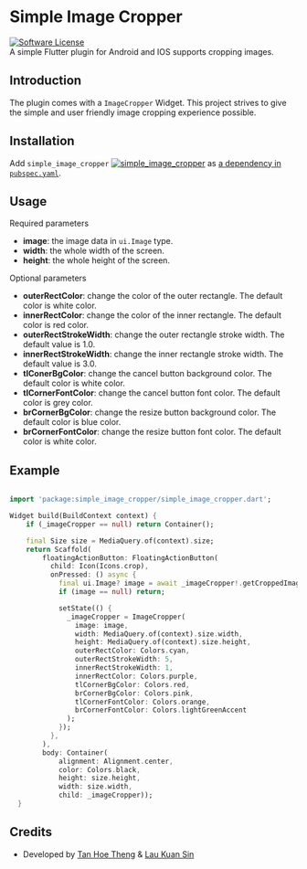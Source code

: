 # Simple Image Cropper
[![Software License](https://img.shields.io/github/license/Jeffreytht/simple_image_cropper)](LICENSE)<br>
A simple Flutter plugin for Android and IOS supports cropping images.
## Introduction 
The plugin comes with a `ImageCropper` Widget.
This project strives to give the simple and user friendly image cropping experience possible.
## Installation
Add `simple_image_cropper` [![simple_image_cropper](https://img.shields.io/badge/pub-v.0.0.1-brightgreen)](https://pub.dev/packages/simple_image_cropper) as [a dependency in `pubspec.yaml`](https://flutter.io/using-packages/#managing-package-dependencies--versions).
## Usage
Required parameters
- **image**: the image data in `ui.Image` type.
- **width**: the whole width of the screen.
- **height**: the whole height of the screen.

Optional parameters
- **outerRectColor**: change the color of the outer rectangle. The default color is white color.
- **innerRectColor**: change the color of the inner rectangle. The default color is red color.
- **outerRectStrokeWidth**: change the outer rectangle stroke width. The default value is 1.0.
- **innerRectStrokeWidth**: change the inner rectangle stroke width. The default value is 3.0.
- **tlConerBgColor**: change the cancel button background color. The default color is white color.
- **tlCornerFontColor**: change the cancel button font color. The default color is grey color.
- **brCornerBgColor**: change the resize button background color. The default color is blue color.
- **brCornerFontColor**: change the resize button font color. The default color is white color. 

## Example
````dart

import 'package:simple_image_cropper/simple_image_cropper.dart';

Widget build(BuildContext context) {
    if (_imageCropper == null) return Container();

    final Size size = MediaQuery.of(context).size;
    return Scaffold(
        floatingActionButton: FloatingActionButton(
          child: Icon(Icons.crop),
          onPressed: () async {
            final ui.Image? image = await _imageCropper!.getCroppedImage();
            if (image == null) return;

            setState(() {
              _imageCropper = ImageCropper(
                image: image,
                width: MediaQuery.of(context).size.width,
                height: MediaQuery.of(context).size.height,
                outerRectColor: Colors.cyan,
                outerRectStrokeWidth: 5,
                innerRectStrokeWidth: 1,
                innerRectColor: Colors.purple,
                tlCornerBgColor: Colors.red,
                brCornerBgColor: Colors.pink,
                tlCornerFontColor: Colors.orange,
                brCornerFontColor: Colors.lightGreenAccent
              );
            });
          },
        ),
        body: Container(
            alignment: Alignment.center,
            color: Colors.black,
            height: size.height,
            width: size.width,
            child: _imageCropper));
  }    
````

## Credits
* Developed by [Tan Hoe Theng](https://github.com/Jeffreytht) & [Lau Kuan Sin](https://github.com/laukuansin)
